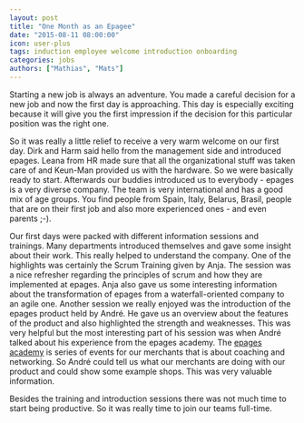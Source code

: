 ```yaml
---
layout: post
title: "One Month as an Epagee"
date: "2015-08-11 08:00:00"
icon: user-plus
tags: induction employee welcome introduction onboarding
categories: jobs
authors: ["Mathias", "Mats"]
---
```


Starting a new job is always an adventure. You made a careful decision for a new job and now the first day is approaching. This day is especially exciting because it will give you the first impression if the decision for this particular position was the right one.

So it was really a little relief to receive a very warm welcome on our first day. Dirk and Harm said hello from the management side and introduced epages. Leana from HR made sure that all the organizational stuff was taken care of and Keun-Man provided us with the hardware. So we were basically ready to start. Afterwards our buddies introduced us to everybody - epages is a very diverse company. The team is very international and has a good mix of age groups. You find people from Spain, Italy, Belarus, Brasil, people that are on their first job and also more experienced ones - and even parents ;-).

Our first days were packed with different information sessions and trainings. Many departments introduced themselves and gave some insight about their work. This really helped to understand the company. One of the highlights was certainly the Scrum Training given by Anja. The session was a nice refresher regarding the principles of scrum and how they are implemented at epages. Anja also gave us some interesting information about the transformation of epages from a waterfall-oriented company to an agile one. Another session we really enjoyed was the introduction of the epages product held by André. He gave us an overview about the features of the product and also highlighted the strength and weaknesses. This was very helpful but the most interesting part of his session was when André talked about his experience from the epages academy. The [epages academy](|http://www.epages.com/academy/en/) is series of events for our merchants that is about coaching and networking. So André could tell us what our merchants are doing with our product and could show some example shops. This was very valuable information.

Besides the training and introduction sessions there was not much time to start being productive. So it was really time to join our teams full-time.
